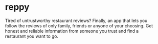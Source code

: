 # reppy
Tired of untrustworthy restaurant reviews? Finally, an app that lets you follow the reviews of only family, friends or anyone of your choosing. Get honest and reliable information from someone you trust and find a restaurant you want to go.
